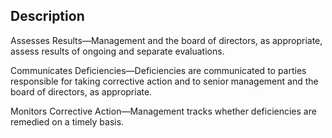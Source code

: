## Description

Assesses Results—Management and the board of directors, as appropriate, assess results of ongoing and separate evaluations.

Communicates Deficiencies—Deficiencies are communicated to parties responsible for taking corrective action and to senior management and the board of directors, as appropriate.

Monitors Corrective Action—Management tracks whether deficiencies are remedied on a timely basis.